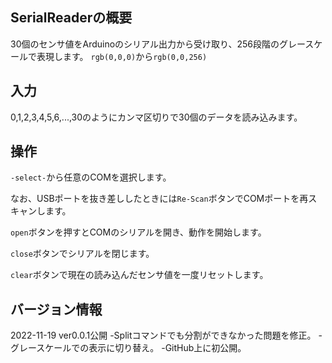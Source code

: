 ## SerialReaderの概要

30個のセンサ値をArduinoのシリアル出力から受け取り、256段階のグレースケールで表現します。
`rgb(0,0,0)`から`rgb(0,0,256)`

## 入力
0,1,2,3,4,5,6,...,30のようにカンマ区切りで30個のデータを読み込みます。

## 操作
`-select-`から任意のCOMを選択します。

なお、USBポートを抜き差ししたときには`Re-Scan`ボタンでCOMポートを再スキャンします。

`open`ボタンを押すとCOMのシリアルを開き、動作を開始します。

`close`ボタンでシリアルを閉じます。

`clear`ボタンで現在の読み込んだセンサ値を一度リセットします。

## バージョン情報

2022-11-19 ver0.0.1公開
-Splitコマンドでも分割ができなかった問題を修正。
-グレースケールでの表示に切り替え。
-GitHub上に初公開。
